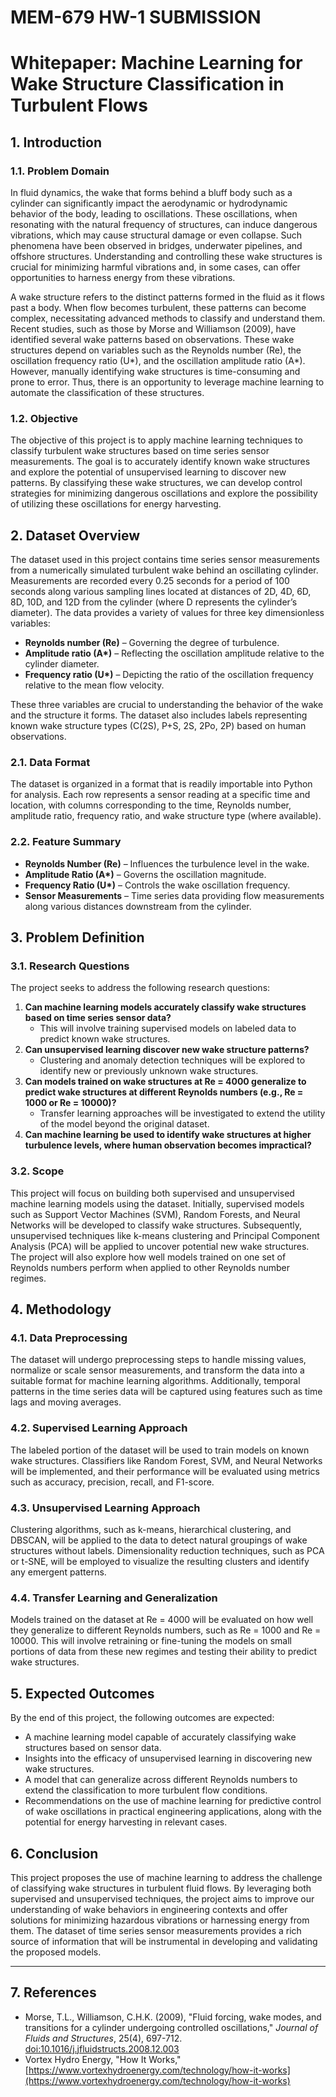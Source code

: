 # **MEM-679 HW-1 SUBMISSION**

# Whitepaper: Machine Learning for Wake Structure Classification in Turbulent Flows

## 1. Introduction

### 1.1. Problem Domain
In fluid dynamics, the wake that forms behind a bluff body such as a cylinder can significantly impact the aerodynamic or hydrodynamic behavior of the body, leading to oscillations. These oscillations, when resonating with the natural frequency of structures, can induce dangerous vibrations, which may cause structural damage or even collapse. Such phenomena have been observed in bridges, underwater pipelines, and offshore structures. Understanding and controlling these wake structures is crucial for minimizing harmful vibrations and, in some cases, can offer opportunities to harness energy from these vibrations. 

A wake structure refers to the distinct patterns formed in the fluid as it flows past a body. When flow becomes turbulent, these patterns can become complex, necessitating advanced methods to classify and understand them. Recent studies, such as those by Morse and Williamson (2009), have identified several wake patterns based on observations. These wake structures depend on variables such as the Reynolds number (Re), the oscillation frequency ratio (U*), and the oscillation amplitude ratio (A*). However, manually identifying wake structures is time-consuming and prone to error. Thus, there is an opportunity to leverage machine learning to automate the classification of these structures.

### 1.2. Objective
The objective of this project is to apply machine learning techniques to classify turbulent wake structures based on time series sensor measurements. The goal is to accurately identify known wake structures and explore the potential of unsupervised learning to discover new patterns. By classifying these wake structures, we can develop control strategies for minimizing dangerous oscillations and explore the possibility of utilizing these oscillations for energy harvesting.

## 2. Dataset Overview

The dataset used in this project contains time series sensor measurements from a numerically simulated turbulent wake behind an oscillating cylinder. Measurements are recorded every 0.25 seconds for a period of 100 seconds along various sampling lines located at distances of 2D, 4D, 6D, 8D, 10D, and 12D from the cylinder (where D represents the cylinder’s diameter). The data provides a variety of values for three key dimensionless variables: 
- **Reynolds number (Re)** – Governing the degree of turbulence.
- **Amplitude ratio (A\*)** – Reflecting the oscillation amplitude relative to the cylinder diameter.
- **Frequency ratio (U\*)** – Depicting the ratio of the oscillation frequency relative to the mean flow velocity.

These three variables are crucial to understanding the behavior of the wake and the structure it forms. The dataset also includes labels representing known wake structure types (C(2S), P+S, 2S, 2Po, 2P) based on human observations.

### 2.1. Data Format
The dataset is organized in a format that is readily importable into Python for analysis. Each row represents a sensor reading at a specific time and location, with columns corresponding to the time, Reynolds number, amplitude ratio, frequency ratio, and wake structure type (where available).

### 2.2. Feature Summary
- **Reynolds Number (Re)** – Influences the turbulence level in the wake.
- **Amplitude Ratio (A\*)** – Governs the oscillation magnitude.
- **Frequency Ratio (U\*)** – Controls the wake oscillation frequency.
- **Sensor Measurements** – Time series data providing flow measurements along various distances downstream from the cylinder.

## 3. Problem Definition

### 3.1. Research Questions
The project seeks to address the following research questions:
1. **Can machine learning models accurately classify wake structures based on time series sensor data?**
    - This will involve training supervised models on labeled data to predict known wake structures.
2. **Can unsupervised learning discover new wake structure patterns?**
    - Clustering and anomaly detection techniques will be explored to identify new or previously unknown wake structures.
3. **Can models trained on wake structures at Re = 4000 generalize to predict wake structures at different Reynolds numbers (e.g., Re = 1000 or Re = 10000)?**
    - Transfer learning approaches will be investigated to extend the utility of the model beyond the original dataset.
4. **Can machine learning be used to identify wake structures at higher turbulence levels, where human observation becomes impractical?**

### 3.2. Scope
This project will focus on building both supervised and unsupervised machine learning models using the dataset. Initially, supervised models such as Support Vector Machines (SVM), Random Forests, and Neural Networks will be developed to classify wake structures. Subsequently, unsupervised techniques like k-means clustering and Principal Component Analysis (PCA) will be applied to uncover potential new wake structures. The project will also explore how well models trained on one set of Reynolds numbers perform when applied to other Reynolds number regimes.

## 4. Methodology

### 4.1. Data Preprocessing
The dataset will undergo preprocessing steps to handle missing values, normalize or scale sensor measurements, and transform the data into a suitable format for machine learning algorithms. Additionally, temporal patterns in the time series data will be captured using features such as time lags and moving averages.

### 4.2. Supervised Learning Approach
The labeled portion of the dataset will be used to train models on known wake structures. Classifiers like Random Forest, SVM, and Neural Networks will be implemented, and their performance will be evaluated using metrics such as accuracy, precision, recall, and F1-score.

### 4.3. Unsupervised Learning Approach
Clustering algorithms, such as k-means, hierarchical clustering, and DBSCAN, will be applied to the data to detect natural groupings of wake structures without labels. Dimensionality reduction techniques, such as PCA or t-SNE, will be employed to visualize the resulting clusters and identify any emergent patterns.

### 4.4. Transfer Learning and Generalization
Models trained on the dataset at Re = 4000 will be evaluated on how well they generalize to different Reynolds numbers, such as Re = 1000 and Re = 10000. This will involve retraining or fine-tuning the models on small portions of data from these new regimes and testing their ability to predict wake structures.

## 5. Expected Outcomes

By the end of this project, the following outcomes are expected:
- A machine learning model capable of accurately classifying wake structures based on sensor data.
- Insights into the efficacy of unsupervised learning in discovering new wake structures.
- A model that can generalize across different Reynolds numbers to extend the classification to more turbulent flow conditions.
- Recommendations on the use of machine learning for predictive control of wake oscillations in practical engineering applications, along with the potential for energy harvesting in relevant cases.

## 6. Conclusion

This project proposes the use of machine learning to address the challenge of classifying wake structures in turbulent fluid flows. By leveraging both supervised and unsupervised techniques, the project aims to improve our understanding of wake behaviors in engineering contexts and offer solutions for minimizing hazardous vibrations or harnessing energy from them. The dataset of time series sensor measurements provides a rich source of information that will be instrumental in developing and validating the proposed models.

---

## 7. References
- Morse, T.L., Williamson, C.H.K. (2009), "Fluid forcing, wake modes, and transitions for a cylinder undergoing controlled oscillations," *Journal of Fluids and Structures*, 25(4), 697-712. [doi:10.1016/j.jfluidstructs.2008.12.003](https://doi.org/10.1016/j.jfluidstructs.2008.12.003)
- Vortex Hydro Energy, "How It Works," [https://www.vortexhydroenergy.com/technology/how-it-works](https://www.vortexhydroenergy.com/technology/how-it-works)
